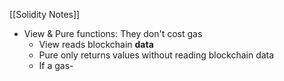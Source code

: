 
[[Solidity Notes]]

- View & Pure functions: They don't cost gas 
     - View reads blockchain **data** 
     - Pure only returns values without reading blockchain data 
     - If a gas-

